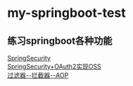 
# my-springboot-test
练习springboot各种功能
- 
[SpringSecurity](https://github.com/Lujunjie123/my-springboot-test/tree/master/springsecurity-test)<br>
[SpringSecurity+OAuth2实现OSS](https://github.com/Lujunjie123/my-springboot-test/tree/master/springsecurity-oauth2-sso)<br>
[过滤器--拦截器--AOP](https://github.com/Lujunjie123/my-springboot-test/tree/master/springboot-filter-interceptor-test)<br>


